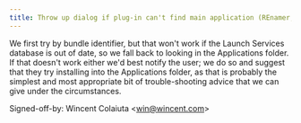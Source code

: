 ```yaml
---
title: Throw up dialog if plug-in can't find main application (REnamer, fbfc2ad)
---
```


We first try by bundle identifier, but that won't work if the Launch Services database is out of date, so we fall back to looking in the Applications folder. If that doesn't work either we'd best notify the user; we do so and suggest that they try installing into the Applications folder, as that is probably the simplest and most appropriate bit of trouble-shooting advice that we can give under the circumstances.

Signed-off-by: Wincent Colaiuta &lt;win@wincent.com&gt;
